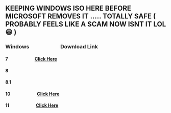 ## KEEPING WINDOWS ISO HERE BEFORE MICROSOFT REMOVES IT ..... TOTALLY SAFE ( PROBABLY FEELS LIKE A SCAM NOW ISNT IT LOL 😆 )

### Windows  &ensp;&ensp;&ensp;&ensp;&ensp;&ensp;&ensp;&ensp;&ensp;&ensp;&ensp;               Download Link

#### 7       &ensp;&ensp;&ensp;&ensp;&ensp;&ensp;&ensp;&ensp;&ensp;&ensp;&ensp;               [Click Here]()
#### 8       &ensp;&ensp;&ensp;&ensp;&ensp;&ensp;&ensp;&ensp;&ensp;&ensp;&ensp; 
#### 8.1     &ensp;&ensp;&ensp;&ensp;&ensp;&ensp;&ensp;&ensp;&ensp;&ensp;&ensp; 
#### 10      &ensp;&ensp;&ensp;&ensp;&ensp;&ensp;&ensp;&ensp;&ensp;&ensp;&ensp;               [Click Here](https://www.mediafire.com/file/lza2w6innc8i7d0/Windows+10+22h2+x64.iso/file)
#### 11      &ensp;&ensp;&ensp;&ensp;&ensp;&ensp;&ensp;&ensp;&ensp;&ensp;&ensp;               [Click Here](https://www.mediafire.com/file/v591mtvw0jjorsb/Win11_23H2_English_x64v2.iso/file)
